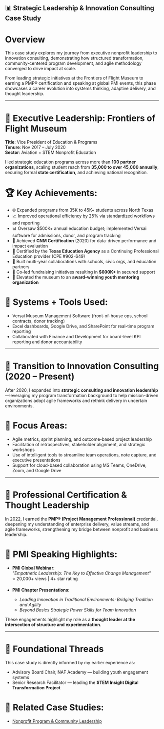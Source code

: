 ## 📊 Strategic Leadership & Innovation Consulting Case Study

# Overview  
This case study explores my journey from executive nonprofit leadership to innovation consulting, demonstrating how structured transformation, community-centered program development, and agile methodology converged to drive impact at scale.

From leading strategic initiatives at the Frontiers of Flight Museum to earning a PMP® certification and speaking at global PMI events, this phase showcases a career evolution into systems thinking, adaptive delivery, and thought leadership.

---

# 🧭 Executive Leadership: Frontiers of Flight Museum  
**Title**: Vice President of Education & Programs  
**Tenure**: Nov 2017 – July 2020  
**Sector**: Aviation + STEM Nonprofit Education

I led strategic education programs across more than **100 partner organizations**, scaling student reach from **35,000 to over 45,000 annually**, securing formal **state certification**, and achieving national recognition.

# 🏆 Key Achievements:
- 🌐 Expanded programs from 35K to 45K+ students across North Texas
- 📈 Improved operational efficiency by 25% via standardized workflows and reporting
- 📊 Oversaw $500K+ annual education budget; implemented Versai software for admissions, donor, and program tracking
- 🏅 Achieved **CNM Certification** (2020) for data-driven performance and impact evaluation
- 🧪 Certified by the **Texas Education Agency** as a Continuing Professional Education provider (CPE #902-649)
- 🤝 Built multi-year collaborations with schools, civic orgs, and education partners
- 💸 Co-led fundraising initiatives resulting in **$600K+** in secured support
- 🥇 Elevated the museum to an **award-winning youth mentoring organization**

# 🔧 Systems + Tools Used:
- Versai Museum Management Software (front-of-house ops, school contracts, donor tracking)
- Excel dashboards, Google Drive, and SharePoint for real-time program reporting
- Collaborated with Finance and Development for board-level KPI reporting and donor accountability

---

# 🎯 Transition to Innovation Consulting (2020 – Present)

After 2020, I expanded into **strategic consulting and innovation leadership**—leveraging my program transformation background to help mission-driven organizations adopt agile frameworks and rethink delivery in uncertain environments.

# 🔑 Focus Areas:
- Agile metrics, sprint planning, and outcome-based project leadership
- Facilitation of retrospectives, stakeholder alignment, and strategic workshops
- Use of intelligent tools to streamline team operations, note capture, and executive presentations
- Support for cloud-based collaboration using MS Teams, OneDrive, Zoom, and Google Drive

---

# 🏅 Professional Certification & Thought Leadership

In 2022, I earned the **PMP® (Project Management Professional)** credential, deepening my understanding of enterprise delivery, value streams, and agile frameworks, strengthening my bridge between nonprofit and business leadership.

# 📣 PMI Speaking Highlights:
- **PMI Global Webinar:**  
  _"Empathetic Leadership: The Key to Effective Change Management"_  
  ⭐ 20,000+ views | 4+ star rating

- **PMI Chapter Presentations**:
  - _Leading Innovation in Traditional Environments: Bridging Tradition and Agility_
  - _Beyond Basics Strategic Power Skills for Team Innovation_

These engagements highlight my role as a **thought leader at the intersection of structure and experimentation**.

---

# 🔗 Foundational Threads  

This case study is directly informed by my earlier experience as:
- Advisory Board Chair, NAF Academy — building youth engagement systems  
- Senior Research Facilitator — leading the **STEM Insight Digital Transformation Project**

# 📁 Related Case Studies:
- [Nonprofit Program & Community Leadership](https://github.com/AliciaMMorgan/Innovation-In-Action/blob/main/innovationnet-nonprofit-leadership/README.md)



